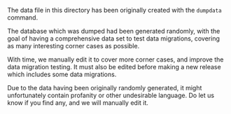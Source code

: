 The data file in this directory has been originally created with the
`dumpdata` command.

The database which was dumped had been generated randomly, with the goal of
having a comprehensive data set to test data migrations, covering as many
interesting corner cases as possible.

With time, we manually edit it to cover more corner cases, and improve the data
migration testing. It must also be edited before making a new release which
includes some data migrations.

Due to the data having been originally randomly generated, it might
unfortunately contain profanity or other undesirable language. Do let us know
if you find any, and we will manually edit it.
